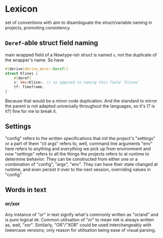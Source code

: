 # Lexicon
set of conventions with aim to disambiguate the struct/variable naming in projects, promoting consistency.


## `Deref`-able struct field naming
main wrapped field of a Newtype-ish struct is named `v`, not the duplicate of the wrapper's name. So have
```rs
#[derive(derive_more::Deref)]
struct Klines {
	#[deref]
	v: Vec<Kline>, // as opposed to naming this field `klines`
	tf: Timeframe,
}
```
Because that would be a minor code duplication. And the standard to mirror the parent is not adapted universally throughout the languages, so it's (? is it?) fine for me to break it.

## Settings
"config" refers to the written specifications that _init_ the project's "settings" or a part of them
"cli args" refers to, well, command line arguments
"env" here refers to anything and everything we pick up from environment
and now "settings" refers to all the things the projects refers to at runtime to determine behavior. They can be constructed from either one or a combination of "config", "args", "env". They can have their state changed at runtime, and even persist it over to the next session, overriding values in "config"

## Words in text
### or/xor
Any instance of "or" in text signify what's commonly written as "or/and" and is pure logical `OR`. Common utilisation of "or" to mean `XOR` is always written as, well, "xor".
Similarly, "OR"/"XOR" could be used interchangeably with lowercase versions; only reason for utilisation being ease of visual parsing.
